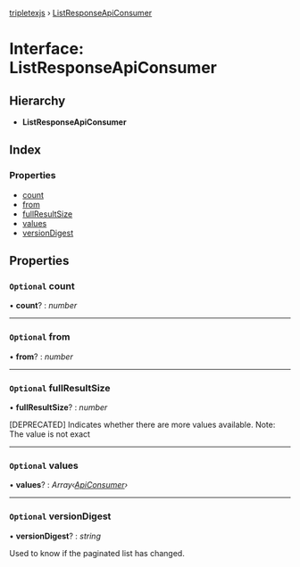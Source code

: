 [tripletexjs](../README.md) › [ListResponseApiConsumer](listresponseapiconsumer.md)

# Interface: ListResponseApiConsumer

## Hierarchy

* **ListResponseApiConsumer**

## Index

### Properties

* [count](listresponseapiconsumer.md#optional-count)
* [from](listresponseapiconsumer.md#optional-from)
* [fullResultSize](listresponseapiconsumer.md#optional-fullresultsize)
* [values](listresponseapiconsumer.md#optional-values)
* [versionDigest](listresponseapiconsumer.md#optional-versiondigest)

## Properties

### `Optional` count

• **count**? : *number*

___

### `Optional` from

• **from**? : *number*

___

### `Optional` fullResultSize

• **fullResultSize**? : *number*

[DEPRECATED] Indicates whether there are more values available. Note: The value is not exact

___

### `Optional` values

• **values**? : *Array‹[ApiConsumer](apiconsumer.md)›*

___

### `Optional` versionDigest

• **versionDigest**? : *string*

Used to know if the paginated list has changed.
